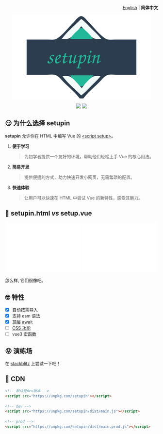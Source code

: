 <p align="right">
  <a href="./README.md">English</a> | <b>简体中文</b>
</p>

<p align="center"><img src="./doc/logo.svg"></p>

<p align="center">
  <a href="https://npmjs.com/package/setupin"><img src="https://img.shields.io/npm/v/setupin?color=orange"></a>
  <a href="https://stackblitz.com/edit/setupin"><img src="https://img.shields.io/badge/Open%20in%20StackBlitz-blue"></a>
</p>

## 😏 为什么选择 setupin

**setupin** 允许你在 HTML 中编写 Vue 的 [\<script setup\>](https://vuejs.org/api/sfc-script-setup.html)。

1. **便于学习**
   > 为初学者提供一个友好的环境，帮助他们轻松上手 Vue 的核心用法。
2. **简易开发**
   > 提供便捷的方式，助力快速开发小网页，无需繁琐的配置。
3. **快速体验**
   > 让用户可以快速在 HTML 中尝试 Vue 的新特性，感受其魅力。

## 🤯 setupin.html _vs_ setup.vue

<p align="center">
  <img src="./doc/setup.vue.svg" width="49%">
  <img src="./doc/setupin.html.svg" width="49%">
</p>

怎么样, 它们很像吧。

## 🤓 特性

- [x] 自动按需导入
- [x] 支持 esm 语法
- [x] [顶层 await](https://cn.vuejs.org/api/sfc-script-setup.html#top-level-await)
- [ ] [CSS 功能](https://cn.vuejs.org/api/sfc-css-features)
- [ ] vue3 宏函数

## 😝 演练场

在 [stackblitz](https://stackblitz.com/edit/setupin?file=index.html)
上尝试一下吧！

## 🥰 CDN

```html
<!-- 默认是dev版本 -->
<script src="https://unpkg.com/setupin"></script>

<!-- dev -->
<script src="https://unpkg.com/setupin/dist/main.js"></script>

<!-- prod -->
<script src="https://unpkg.com/setupin/dist/main.prod.js"></script>
```
